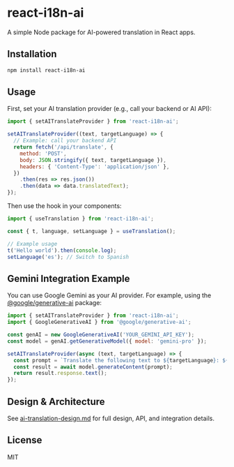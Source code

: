 # react-i18n-ai

A simple Node package for AI-powered translation in React apps.

## Installation

```bash
npm install react-i18n-ai
```

## Usage

First, set your AI translation provider (e.g., call your backend or AI API):

```js
import { setAITranslateProvider } from 'react-i18n-ai';

setAITranslateProvider((text, targetLanguage) => {
  // Example: call your backend API
  return fetch('/api/translate', {
    method: 'POST',
    body: JSON.stringify({ text, targetLanguage }),
    headers: { 'Content-Type': 'application/json' },
  })
    .then(res => res.json())
    .then(data => data.translatedText);
});
```

Then use the hook in your components:

```js
import { useTranslation } from 'react-i18n-ai';

const { t, language, setLanguage } = useTranslation();

// Example usage
t('Hello world').then(console.log);
setLanguage('es'); // Switch to Spanish
```


## Gemini Integration Example

You can use Google Gemini as your AI provider. For example, using the [@google/generative-ai](https://www.npmjs.com/package/@google/generative-ai) package:

```js
import { setAITranslateProvider } from 'react-i18n-ai';
import { GoogleGenerativeAI } from '@google/generative-ai';

const genAI = new GoogleGenerativeAI('YOUR_GEMINI_API_KEY');
const model = genAI.getGenerativeModel({ model: 'gemini-pro' });

setAITranslateProvider(async (text, targetLanguage) => {
  const prompt = `Translate the following text to ${targetLanguage}: ${text}`;
  const result = await model.generateContent(prompt);
  return result.response.text();
});
```

## Design & Architecture

See [ai-translation-design.md](./ai-translation-design.md) for full design, API, and integration details.

## License

MIT
